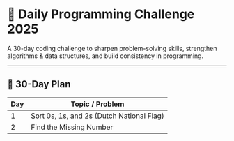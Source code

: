 # 🚀 Daily Programming Challenge 2025  

A 30-day coding challenge to sharpen problem-solving skills, strengthen algorithms & data structures, and build consistency in programming.  

---

## 📅 30-Day Plan  

| Day | Topic / Problem 
|-----|-----------------
| 1   | Sort 0s, 1s, and 2s (Dutch National Flag) 
| 2   | Find the Missing Number


